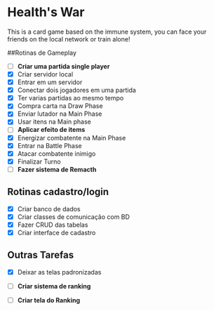 # Health's War
This is a card game based on the immune system, you can face your friends on the local network or train alone!

##Rotinas de Gameplay

  - [ ] **Criar uma partida single player**
  - [x] Criar servidor local
  - [x] Entrar em um servidor
  - [x] Conectar dois jogadores em uma partida
  - [x] Ter varias partidas ao mesmo tempo
  - [x] Compra carta na Draw Phase
  - [x] Enviar lutador na Main Phase
  - [x] Usar itens na Main phase
  - [ ] **Aplicar efeito de items**
  - [x] Energizar combatente na Main Phase
  - [x] Entrar na Battle Phase
  - [x] Atacar combatente inimigo
  - [x] Finalizar Turno
  - [ ] **Fazer sistema de Remacth**

## Rotinas cadastro/login

  - [x] Criar banco de dados
  - [x] Criar classes de comunicação com BD
  - [x] Fazer CRUD das tabelas
  - [x] Criar interface de cadastro

## Outras Tarefas

  - [x] Deixar as telas padronizadas
  - [ ] **Criar sistema de ranking**
  - [ ] **Criar tela do Ranking**


